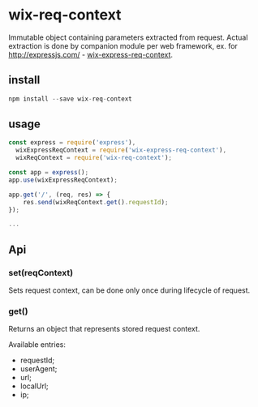 # wix-req-context

Immutable object containing parameters extracted from request. Actual extraction is done by companion module per web framework, ex. for http://expressjs.com/ - [wix-express-req-context](../wix-express-req-context).

## install

```js
npm install --save wix-req-context
```

## usage

```js
const express = require('express'),
  wixExpressReqContext = require('wix-express-req-context'),
  wixReqContext = require('wix-req-context');

const app = express();
app.use(wixExpressReqContext);

app.get('/', (req, res) => {
    res.send(wixReqContext.get().requestId);
});

...
```

## Api

### set(reqContext)

Sets request context, can be done only once during lifecycle of request.

### get()

Returns an object that represents stored request context.

Available entries:
 - requestId;
 - userAgent;
 - url;
 - localUrl;
 - ip;